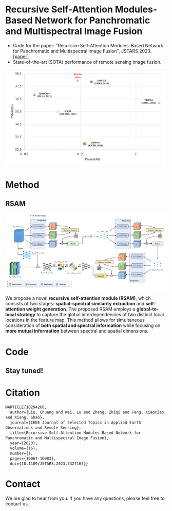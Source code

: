 # Recursive Self-Attention Modules-Based Network for Panchromatic and Multispectral Image Fusion
- Code for the paper: "Recursive Self-Attention Modules-Based Network for Panchromatic and Multispectral Image Fusion", JSTARS 2023. [[paper]](https://ieeexplore.ieee.org/document/10294268)
- State-of-the-art (SOTA) performance of remote sensing image fusion.

![RSANet](https://github.com/JUSTM0VE0N/RSANet/blob/main/charts/Fig%201.png#pic_center)

# Method
## RSAM
![RSAM](https://github.com/JUSTM0VE0N/RSANet/blob/main/charts/Fig2.tif#pic_center)

We propose a novel __recursive self-attention module (RSAM)__, which consists of two stages: __spatial-spectral similarity extraction__ and __self-attention weight generation__. The proposed RSAM employs a __global-to-local strategy__ to capture the global interdependencies of two distinct local locations in the feature map. This method allows for simultaneous consideration of __both spatial and spectral information__ while focusing on __more mutual information__ between spectral and spatial dimensions.

# Code
## Stay tuned!

# Citation
```shell
@ARTICLE{10294268,
  author={Liu, Chuang and Wei, Lu and Zhang, Zhiqi and Feng, Xiaoxiao and Xiang, Shao},
  journal={IEEE Journal of Selected Topics in Applied Earth Observations and Remote Sensing}, 
  title={Recursive Self-Attention Modules-Based Network for Panchromatic and Multispectral Image Fusion}, 
  year={2023},
  volume={16},
  number={},
  pages={10067-10083},
  doi={10.1109/JSTARS.2023.3327167}}
```

# Contact
We are glad to hear from you. If you have any questions, please feel free to contact us.
